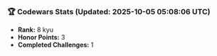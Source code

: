### 🏆 Codewars Stats (Updated: 2025-10-05 05:08:06 UTC)

- **Rank:** 8 kyu
- **Honor Points:** 3
- **Completed Challenges:** 1
